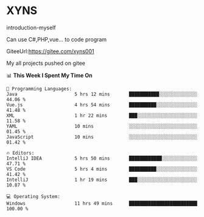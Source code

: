 # XYNS
introduction-myself

Can use C#,PHP,vue... to code program

GiteeUrl:https://gitee.com/xyns001

My all projects pushed on gitee

<!--START_SECTION:waka-->
📊 **This Week I Spent My Time On** 

```text
💬 Programming Languages: 
Java                     5 hrs 12 mins       ███████████░░░░░░░░░░░░░░   44.06 % 
Vue.js                   4 hrs 54 mins       ██████████░░░░░░░░░░░░░░░   41.48 % 
XML                      1 hr 22 mins        ███░░░░░░░░░░░░░░░░░░░░░░   11.58 % 
YAML                     10 mins             ░░░░░░░░░░░░░░░░░░░░░░░░░   01.45 % 
JavaScript               10 mins             ░░░░░░░░░░░░░░░░░░░░░░░░░   01.42 % 

🔥 Editors: 
IntelliJ IDEA            5 hrs 50 mins       ████████████░░░░░░░░░░░░░   47.71 % 
VS Code                  5 hrs 4 mins        ██████████░░░░░░░░░░░░░░░   41.42 % 
IntelliJ                 1 hr 19 mins        ███░░░░░░░░░░░░░░░░░░░░░░   10.87 % 

💻 Operating System: 
Windows                  11 hrs 49 mins      █████████████████████████   100.00 % 
```


<!--END_SECTION:waka-->
